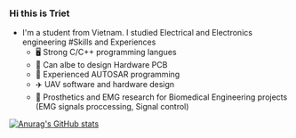 ### Hi this is Triet
- I'm a student from Vietnam. I studied Electrical and Electronics engineering
  #Skills and Experiences
  - 🖥️ Strong C/C++ programming langues
  - 🔬 Can albe to design Hardware PCB
  - 🚗 Experienced AUTOSAR programming
  - ✈️ UAV software and hardware design
  - 🦾 Prosthetics and EMG research for Biomedical Engineering projects (EMG signals proccessing, Signal control)

  
[![Anurag's GitHub stats](https://github-readme-stats.vercel.app/api?username=trietmt9)](https://github.com/anuraghazra/github-readme-stats)
